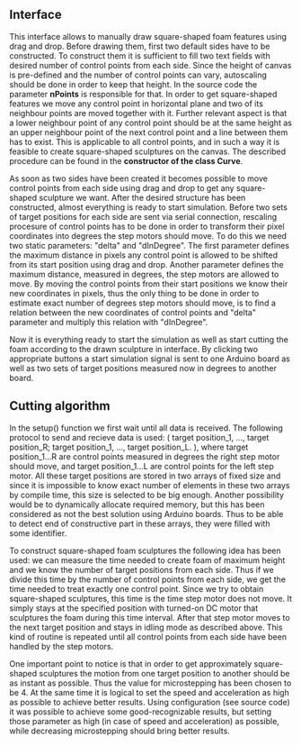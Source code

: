 ## Interface
	
This interface allows to manually draw square-shaped foam features using drag and drop. Before drawing them, first two default sides have to be constructed. To construct them it is sufficient to fill two text fields with desired number of control points from each side. Since the height of canvas is pre-defined and the number of control points can vary, autoscaling should be done in order to keep that height. In the source code the parameter **nPoints** is responsible for that. In order to get square-shaped features we move any control point in horizontal plane and two of its neighbour points are moved together with it. Further relevant aspect is that a lower neighbour point of any control point should be at the same height as an upper neighbour point of the next control point and a line between them has to exist. This is applicable to all control points, and in such a way it is feasible to create square-shaped sculptures on the canvas. The described procedure can be found in the **constructor of the class Curve**.

As soon as two sides have been created it becomes possible to move control points from each side
using drag and drop to get any square-shaped sculpture we want. After the desired structure has been
constructed, almost everything is ready to start simulation. Before two sets of target positions
for each side are sent via serial connection, rescaling procesure of control points has to be done in
order to transform their pixel coordinates into degrees the step motors should move. To do this we
need two static parameters: "delta" and "dInDegree". The first parameter defines the maximum distance in 
pixels any control point is allowed to be shifted from its start position using drag and drop. Another
parameter defines the maximum distance, measured in degrees, the step motors are allowed to move. By
moving the control points from their start positions we know their new coordinates in pixels, thus
the only thing to be done in order to estimate exact number of degrees step motors should move, is to
find a relation between the new coordinates of control points and "delta" parameter and multiply this
relation with "dInDegree".

Now it is everything ready to start the simulation as well as start cutting the foam according to
the drawn sculpture in interface. By clicking two appropriate buttons a start simulation signal
is sent to one Arduino board as well as two sets of target positions measured now in degrees to another
board.
	
## Cutting algorithm
	
In the setup() function we first wait until all data is received. The following protocol
to send and recieve data is used: ( target position_1, ..., target position_R; 
target position_1, ..., target position_L. ), where target position_1...R are control points
measured in degrees the right step motor should move, and target position_1...L are control
points for the left step motor. All these target positions are stored in two arrays of fixed
size and since it is impossible to know exact number of elements in these two arrays by compile
time, this size is selected to be big enough. Another possibility would be to dynamically allocate
required memory, but this has been considered as not the best solution using Arduino boards. Thus
to be able to detect end of constructive part in these arrays, they were filled with some 
identifier.

To construct square-shaped foam sculptures the following idea has been used: we can measure the
time needed to create foam of maximum height and we know the number of target positions from each
side. Thus if we divide this time by the number of control points from each side, we get the time
needed to treat exactly one control point. Since we try to obtain square-shaped sculptures, this time
is the time step motor does not move. It simply stays at the specified position with turned-on
DC motor that sculptures the foam during this time interval. After that step motor moves to the next
target position and stays in idling mode as described above. This kind of routine is repeated until
all control points from each side have been handled by the step motors. 

One important point to notice is that in order to get approximately square-shaped sculptures the 
motion from one target position to another should be as instant as possible. Thus the value for 
microstepping has been chosen to be 4. At the same time it is logical to set the speed and 
acceleration as high as possible to achieve better results. Using configuration (see source code) 
it was possible to achieve some good-recognizable results, but setting those parameter as high 
(in case of speed and acceleration) as possible, while decreasing microstepping should bring better results.
